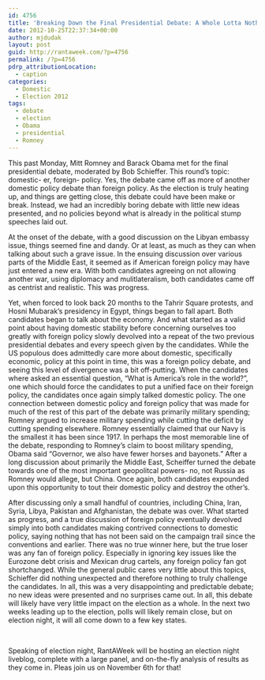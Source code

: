 ```yaml
---
id: 4756
title: 'Breaking Down the Final Presidential Debate: A Whole Lotta Nothing'
date: 2012-10-25T22:37:34+00:00
author: mjdudak
layout: post
guid: http://rantaweek.com/?p=4756
permalink: /?p=4756
pdrp_attributionLocation:
  - caption
categories:
  - Domestic
  - Election 2012
tags:
  - debate
  - election
  - Obama
  - presidential
  - Romney
---
```

This past Monday, Mitt Romney and Barack Obama met for the final presidential debate, moderated by Bob Schieffer. This round&#8217;s topic: domestic- er, foreign- policy. Yes, the debate came off as more of another domestic policy debate than foreign policy. As the election is truly heating up, and things are getting close, this debate could have been make or break. Instead, we had an incredibly boring debate with little new ideas presented, and no policies beyond what is already in the political stump speeches laid out.

At the onset of the debate, with a good discussion on the Libyan embassy issue, things seemed fine and dandy. Or at least, as much as they can when talking about such a grave issue. In the ensuing discussion over various parts of the Middle East, it seemed as if American foreign policy may have just entered a new era. With both candidates agreeing on not allowing another war, using diplomacy and mulitlateralism, both candidates came off as centrist and realistic. This was progress.

Yet, when forced to look back 20 months to the Tahrir Square protests, and Hosni Mubarak&#8217;s presidency in Egypt, things began to fall apart. Both candidates began to talk about the economy. And what started as a valid point about having domestic stability before concerning ourselves too greatly with foreign policy slowly devolved into a repeat of the two previous presidential debates and every speech given by the candidates. While the US populous does admittedly care more about domestic, specifically economic, policy at this point in time, this was a foreign policy debate, and seeing this level of divergence was a bit off-putting. When the candidates where asked an essential question, &#8220;What is America&#8217;s role in the world?&#8221;, one which should force the candidates to put a unified face on their foreign policy, the candidates once again simply talked domestic policy. The one connection between domestic policy and foreign policy that was made for much of the rest of this part of the debate was primarily military spending; Romney argued to increase military spending while cutting the deficit by cutting spending elsewhere. Romney essentially claimed that our Navy is the smallest it has been since 1917. In perhaps the most memorable line of the debate, responding to Romney&#8217;s claim to boost military spending, Obama said &#8220;Governor, we also have fewer horses and bayonets.&#8221; After a long discussion about primarily the Middle East, Scheiffer turned the debate towards one of the most important geopolitcal powers- no, not Russia as Romney would allege, but China. Once again, both candidates expounded upon this opportunity to tout their domestic policy and destroy the other&#8217;s.

After discussing only a small handful of countries, including China, Iran, Syria, Libya, Pakistan and Afghanistan, the debate was over. What started as progress, and a true discussion of foreign policy eventually devolved simply into both candidates making contrived connections to domestic policy, saying nothing that has not been said on the campaign trail since the conventions and earlier. There was no true winner here, but the true loser was any fan of foreign policy. Especially in ignoring key issues like the Eurozone debt crisis and Mexican drug cartels, any foreign policy fan got shortchanged. While the general public cares very little about this topics, Schieffer did nothing unexpected and therefore nothing to truly challenge the candidates. In all, this was a very disappointing and predictable debate; no new ideas were presented and no surprises came out. In all, this debate will likely have very little impact on the election as a whole. In the next two weeks leading up to the election, polls will likely remain close, but on election night, it will all come down to a few key states.

&nbsp;

Speaking of election night, RantAWeek will be hosting an election night liveblog, complete with a large panel, and on-the-fly analysis of results as they come in. Pleas join us on November 6th for that!